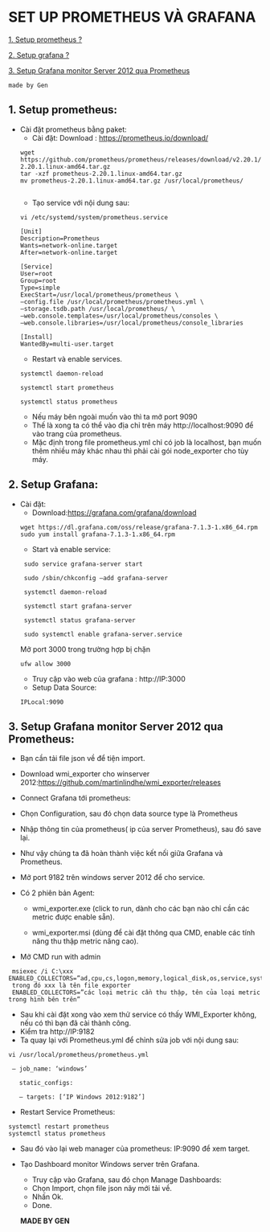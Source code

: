 # SET UP PROMETHEUS VÀ GRAFANA

[1.	Setup prometheus ?](#1) 

[2. Setup grafana ?](#2)

[3. Setup Grafana monitor Server 2012 qua Prometheus](#3)
````
made by Gen
````
<a name = '1'></a>
## 1.	Setup prometheus:

- Cài đặt prometheus bằng paket:
  - Cài đặt:
  Download : https://prometheus.io/download/
  ````
  wget https://github.com/prometheus/prometheus/releases/download/v2.20.1/prometheus-2.20.1.linux-amd64.tar.gz
  tar -xzf prometheus-2.20.1.linux-amd64.tar.gz
  mv prometheus-2.20.1.linux-amd64.tar.gz /usr/local/prometheus/
 
  ````
  - Tạo service với nội dung sau:
  ````
  vi /etc/systemd/system/prometheus.service
  
  [Unit]
  Description=Prometheus
  Wants=network-online.target
  After=network-online.target

  [Service]
  User=root
  Group=root
  Type=simple
  ExecStart=/usr/local/prometheus/prometheus \
  –config.file /usr/local/prometheus/prometheus.yml \
  –storage.tsdb.path /usr/local/prometheus/ \
  –web.console.templates=/usr/local/prometheus/consoles \
  –web.console.libraries=/usr/local/prometheus/console_libraries

  [Install]
  WantedBy=multi-user.target
  ````
  - Restart và enable services.
  ````
  systemctl daemon-reload

  systemctl start prometheus

  systemctl status prometheus
  ````
  - Nếu máy bên ngoài muốn vào thì ta mở port 9090
  - Thế là xong ta có thể vào địa chỉ trên máy http://localhost:9090 để vào trang của prometheus. 
  - Mặc định trong file prometheus.yml chỉ có job là localhost, bạn muốn thêm nhiều máy khác nhau thì phải cài gói node_exporter cho tùy máy.

<a name = '2'></a>
## 2.	Setup Grafana:
   - Cài đặt:
     - Download:https://grafana.com/grafana/download
     ````
     wget https://dl.grafana.com/oss/release/grafana-7.1.3-1.x86_64.rpm
     sudo yum install grafana-7.1.3-1.x86_64.rpm
     ````
     - Start và enable service:
     ````
      sudo service grafana-server start

      sudo /sbin/chkconfig –add grafana-server

      systemctl daemon-reload

      systemctl start grafana-server

      systemctl status grafana-server

      sudo systemctl enable grafana-server.service
     ````
     Mở port 3000 trong trường hợp bị chặn
     ````
     ufw allow 3000

     ````
     - Truy cập vào web của grafana : http://IP:3000
     - Setup Data Source:
     ````
     IPLocal:9090
     ````
<a name = '3'></a>
## 3.	Setup Grafana monitor Server 2012 qua Prometheus:
- Bạn cần tải file json về để tiện import.
- Download wmi_exporter cho winserver 2012:https://github.com/martinlindhe/wmi_exporter/releases
- Connect Grafana tới prometheus:
 - Chọn Configuration, sau đó chọn data source type là Prometheus
 - Nhập thông tin của prometheus( ip của server Prometheus), sau đó save lại.
 - Như vậy chúng ta đã hoàn thành việc kết nối giữa Grafana và Prometheus.
 - Mở port 9182 trên windows server 2012 để cho service.
 - Có 2 phiên bản Agent:

    - wmi_exporter.exe (click to run, dành cho các bạn nào chỉ cần các metric được enable sẵn).

    - wmi_exporter.msi (dùng để cài đặt thông qua CMD, enable các tính năng thu thập metric nâng cao).
 - Mở CMD run with admin
 ````
  msiexec /i C:\xxx ENABLED_COLLECTORS=”ad,cpu,cs,logon,memory,logical_disk,os,service,system,process,tcp,net,textfile,thermalzone”
  trong đó xxx là tên file exporter
  ENABLED_COLLECTORS=”các loại metric cần thu thập, tên của loại metric trong hình bên trên”
 ````
 - Sau khi cài đặt xong vào xem thử service có thấy WMI_Exporter không, nếu có thì bạn đã cài thành công.
 - Kiểm tra http://IP:9182
 - Ta quay lại với Prometheus.yml để chỉnh sửa job với nội dung sau:
 ````
 vi /usr/local/prometheus/prometheus.yml
 
  – job_name: ‘windows’

    static_configs:

    – targets: [‘IP Windows 2012:9182’]

 ````
 - Restart Service Prometheus:
 ````
 systemctl restart prometheus
 systemctl status prometheus
 ````
 - Sau đó vào lại web manager của prometheus: IP:9090 để xem target.
 - Tạo Dashboard monitor Windows server trên Grafana.
   - Truy cập vào Grafana, sau đó chọn Manage Dashboards:
   - Chọn Import, chọn file json nãy mới tải về.
   - Nhấn Ok.
   - Done.
   
   
   
   
   ****MADE BY GEN****
 

